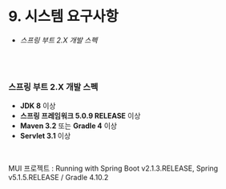 # 9. 시스템 요구사항

* <I>스프링 부트 2.X 개발 스펙</I>

<br><br>

### 스프링 부트 2.X 개발 스펙
* <b>JDK 8</b> 이상
* <b>스프링 프레임워크 5.0.9 RELEASE</b> 이상
* <b>Maven 3.2</b> 또는 <b>Gradle 4</b> 이상
* <b>Servlet 3.1</b> 이상

<br>

MUI 프로젝트 : Running with Spring Boot v2.1.3.RELEASE, Spring v5.1.5.RELEASE / Gradle 4.10.2
